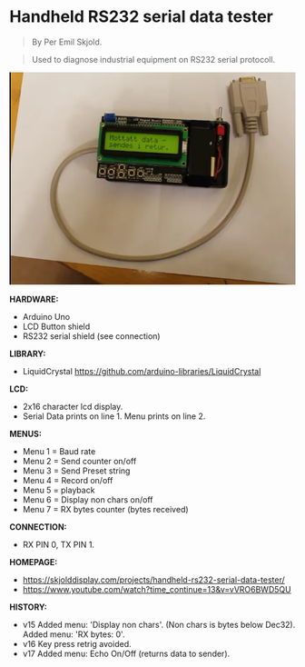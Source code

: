 # Handheld RS232 serial data tester

>By Per Emil Skjold.

>Used to diagnose industrial equipment on RS232 serial protocoll.

![alt text](serial.png)

**HARDWARE:**
- Arduino Uno
- LCD Button shield
- RS232 serial shield (see connection)

**LIBRARY:**
- LiquidCrystal https://github.com/arduino-libraries/LiquidCrystal

**LCD:**
- 2x16 character lcd display.
- Serial Data prints on line 1. Menu prints on line 2.

**MENUS:**
- Menu 1 = Baud rate
- Menu 2 = Send counter on/off
- Menu 3 = Send Preset string
- Menu 4 = Record on/off
- Menu 5 = playback
- Menu 6 = Display non chars on/off
- Menu 7 = RX bytes counter (bytes received)

**CONNECTION:**
- RX PIN 0, TX PIN 1.

**HOMEPAGE:**
- https://skjolddisplay.com/projects/handheld-rs232-serial-data-tester/
- https://www.youtube.com/watch?time_continue=13&v=vVRO6BWD5QU

**HISTORY:**
- v15 Added menu: 'Display non chars'. (Non chars is bytes below Dec32).
  Added menu: 'RX bytes: 0'.
- v16 Key press retrig avoided.
- v17 Added menu: Echo On/Off (returns data to sender).   
